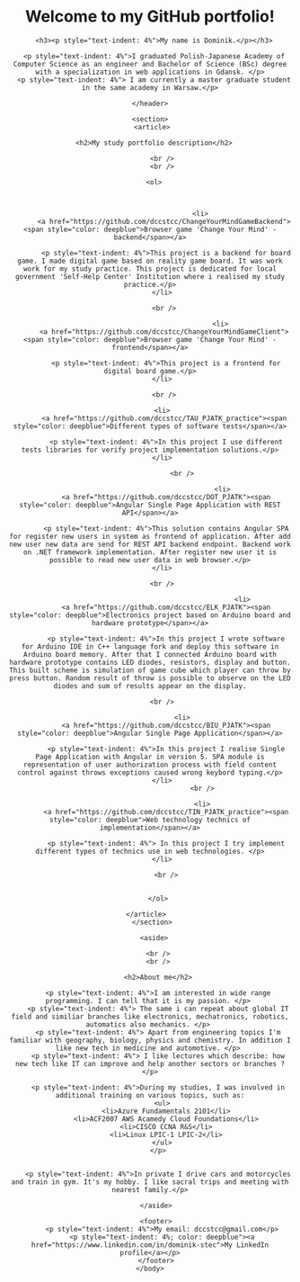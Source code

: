 <html>
  <body>
    <header>
      <h1>Welcome to my GitHub portfolio!</h1>
    
      <h3><p style="text-indent: 4%">My name is Dominik.</p></h3>
  
      <p style="text-indent: 4%">I graduated Polish-Japanese Academy of Computer Science as an engineer and Bachelor of Science (BSc) degree with a specialization in web applications in Gdansk. </p>
      <p style="text-indent: 4%"> I am currently a master graduate student in the same academy in Warsaw.</p>
  
    </header>
  
    <section>
     <article>
    
      <h2>My study portfolio description</h2>
    
          <br />
          <br />
      
        <ol>  



                             <li>
           <a href="https://github.com/dccstcc/ChangeYourMindGameBackend"><span style="color: deepblue">Browser game 'Change Your Mind' - backend</span></a>
                                  
            <p style="text-indent: 4%">This project is a backend for board game. I made digital game based on reality game board. It was work work for my study practice. This project is dedicated for local government 'Self-Help Center' Institution where i realised my study practice.</p>
          </li>
          
           <br />
          
                                       <li>
           <a href="https://github.com/dccstcc/ChangeYourMindGameClient"><span style="color: deepblue">Browser game 'Change Your Mind' - frontend</span></a>
          
            <p style="text-indent: 4%">This project is a frontend for digital board game.</p>
          </li>

           <br />

          <li>
           <a href="https://github.com/dccstcc/TAU_PJATK_practice"><span style="color: deepblue">Different types of software tests</span></a>
          
            <p style="text-indent: 4%">In this project I use different tests libraries for verify project implementation solutions.</p>
          </li>
                    
                    <br />
                    
                                        <li>
            <a href="https://github.com/dccstcc/DOT_PJATK"><span style="color: deepblue">Angular Single Page Application with REST API</span></a>
          
            <p style="text-indent: 4%">This solution contains Angular SPA for register new users in system as frontend of application. After add new user new data are send for REST API backend endpoint. Backend work on .NET framework implementation. After register new user it is possible to read new user data in web browser.</p>
          </li>
          
          <br />
          
                                                  <li>
            <a href="https://github.com/dccstcc/ELK_PJATK"><span style="color: deepblue">Electronics project based on Arduino board and hardware prototype</span></a>
          
            <p style="text-indent: 4%">In this project I wrote software for Arduino IDE in C++ language fork and deploy this software in Arduino board memory. After that I connected Arduino board with hardware prototype contains LED diodes, resistors, display and button. This built scheme is simulation of game cube which player can throw by press button. Random result of throw is possible to observe on the LED diodes and sum of results appear on the display.
</p>
          </li>
          
          <br />
          
                    <li>
            <a href="https://github.com/dccstcc/BIU_PJATK"><span style="color: deepblue">Angular Single Page Application</span></a>
          
            <p style="text-indent: 4%">In this project I realise Single Page Application with Angular in version 5. SPA module is representation of user authorization process with field content control against throws exceptions caused wrong keybord typing.</p>
          </li>
                              <br />
          
                              <li>
            <a href="https://github.com/dccstcc/TIN_PJATK_practice"><span style="color: deepblue">Web technology technics of implementation</span></a>
          
            <p style="text-indent: 4%"> In this project I try implement different types of technics use in web technologies. </p>
          </li>
            
            <br />
          
          
        </ol>
    
      </article>    
     </section>

      <aside>
    
        <br />
        <br />
    
        <h2>About me</h2>

        <p style="text-indent: 4%">I am interested in wide range programming. I can tell that it is my passion. </p> 
        <p style="text-indent: 4%"> The same i can repeat about global IT field and similiar branches like electronics, mechatronics, robotics, automatics also mechanics. </p> 
        <p style="text-indent: 4%"> Apart from engineering topics I'm familiar with geography, biology, physics and chemistry. In addition I like new tech in medicine and automotive. </p> 
        <p style="text-indent: 4%"> I like lectures which describe: how new tech like IT can improve and help another sectors or branches ? </p>
  
        <p style="text-indent: 4%">During my studies, I was involved in additional training on various topics, such as:
          <ul>
            <li>Azure Fundamentals 2101</li>
            <li>ACF2007 AWS Acamedy Cloud Foundations</li>
            <li>CISCO CCNA R&S</li>
            <li>Linux LPIC-1 LPIC-2</li>
          </ul>
        </p>
  
 
        <p style="text-indent: 4%">In private I drive cars and motorcycles and train in gym. It's my hobby. I like sacral trips and meeting with nearest family.</p>
  
       </aside>
      
       <footer>
          <p style="text-indent: 4%">My email: dccstcc@gmail.com</p>
          <p style="text-indent: 4%; color: deepblue"><a href="https://www.linkedin.com/in/dominik-stec">My LinkedIn profile</a></p>
       </footer>
    </body>
</html>


